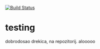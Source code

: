 [![Build Status](https://travis-ci.com/AAndrija/testing.svg?branch=andrija)](https://travis-ci.com/AAndrija/testing)
# testing

dobrodosao drekica, na repozitorij.
alooooo
